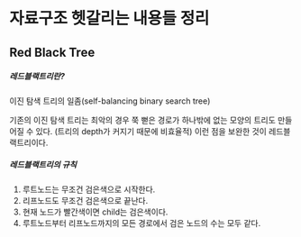 자료구조 헷갈리는 내용들 정리
==============================

Red Black Tree
--------------
##### 레드블랙트리란?

이진 탐색 트리의 일좀(self-balancing binary search tree)

기존의 이진 탐색 트리는 최악의 경우 쭉 뻗은 경로가 하나밖에 없는 모양의 트리도 만들어질 수 있다. (트리의 depth가 커지기 때문에 비효율적)
이런 점을 보완한 것이 레드블랙트리이다.

##### 레드블랙트리의 규칙

1. 루트노드는 무조건 검은색으로 시작한다.
2. 리프노드도 무조건 검은색으로 끝난다.
3. 현재 노드가 빨간색이면 child는 검은색이다.
4. 루트노드부터 리프노드까지의 모든 경로에서 검은 노드의 수는 모두 같다.
